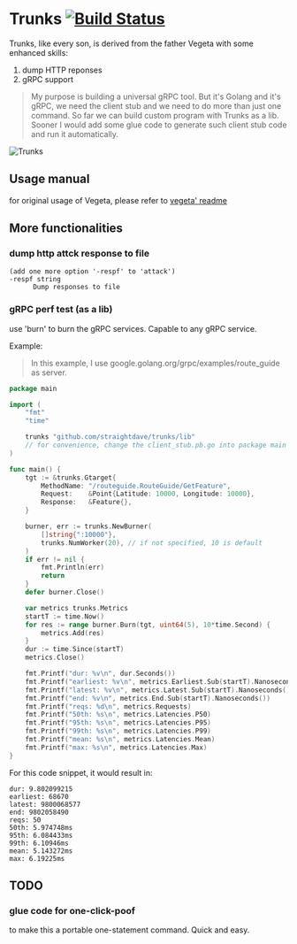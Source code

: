 # Trunks [![Build Status](https://travis-ci.org/straightdave/trunks.svg?branch=master)](https://travis-ci.org/straightdave/trunks)

Trunks, like every son, is derived from the father Vegeta with some enhanced skills:
1. dump HTTP reponses
2. gRPC support

>My purpose is building a universal gRPC tool. But it's Golang and it's gRPC, we need the client stub and we need to do more than just one command. So far we can build custom program with Trunks as a lib. Sooner I would add some glue code to generate such client stub code and run it automatically.

![Trunks](http://images2.wikia.nocookie.net/__cb20100725123520/dragonballfanon/images/5/52/Future_Trunks_SSJ2.jpg)

## Usage manual

for original usage of Vegeta, please refer to [vegeta' readme](https://github.com/tsenart/vegeta/blob/master/README.md)

## More functionalities

### dump http attck response to file
```console
(add one more option '-respf' to 'attack')
-respf string
      Dump responses to file
```

### gRPC perf test (as a lib)

use 'burn' to burn the gRPC services. Capable to any gRPC service.

Example:

>In this example, I use google.golang.org/grpc/examples/route_guide as server.

```go
package main

import (
    "fmt"
    "time"

    trunks "github.com/straightdave/trunks/lib"
    // for convenience, change the client_stub.pb.go into package main
)

func main() {
    tgt := &trunks.Gtarget{
        MethodName: "/routeguide.RouteGuide/GetFeature",
        Request:    &Point{Latitude: 10000, Longitude: 10000},
        Response:   &Feature{},
    }

    burner, err := trunks.NewBurner(
        []string{":10000"},
        trunks.NumWorker(20), // if not specified, 10 is default
    )
    if err != nil {
        fmt.Println(err)
        return
    }
    defer burner.Close()

    var metrics trunks.Metrics
    startT := time.Now()
    for res := range burner.Burn(tgt, uint64(5), 10*time.Second) {
        metrics.Add(res)
    }
    dur := time.Since(startT)
    metrics.Close()

    fmt.Printf("dur: %v\n", dur.Seconds())
    fmt.Printf("earliest: %v\n", metrics.Earliest.Sub(startT).Nanoseconds())
    fmt.Printf("latest: %v\n", metrics.Latest.Sub(startT).Nanoseconds())
    fmt.Printf("end: %v\n", metrics.End.Sub(startT).Nanoseconds())
    fmt.Printf("reqs: %d\n", metrics.Requests)
    fmt.Printf("50th: %s\n", metrics.Latencies.P50)
    fmt.Printf("95th: %s\n", metrics.Latencies.P95)
    fmt.Printf("99th: %s\n", metrics.Latencies.P99)
    fmt.Printf("mean: %s\n", metrics.Latencies.Mean)
    fmt.Printf("max: %s\n", metrics.Latencies.Max)
}

```

For this code snippet, it would result in:
```console
dur: 9.802099215
earliest: 68670
latest: 9800068577
end: 9802058490
reqs: 50
50th: 5.974748ms
95th: 6.084433ms
99th: 6.10946ms
mean: 5.143272ms
max: 6.19225ms
```


## TODO

### glue code for one-click-poof
to make this a portable one-statement command. Quick and easy.

